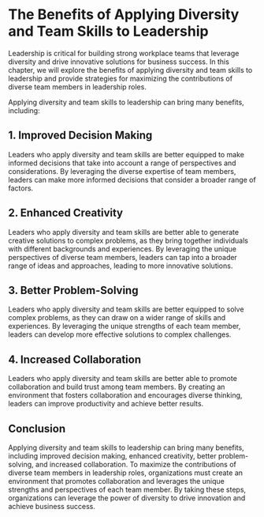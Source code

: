 The Benefits of Applying Diversity and Team Skills to Leadership
=============================================================================================================================

Leadership is critical for building strong workplace teams that leverage diversity and drive innovative solutions for business success. In this chapter, we will explore the benefits of applying diversity and team skills to leadership and provide strategies for maximizing the contributions of diverse team members in leadership roles.

Applying diversity and team skills to leadership can bring many benefits, including:

## 1. Improved Decision Making

Leaders who apply diversity and team skills are better equipped to make informed decisions that take into account a range of perspectives and considerations. By leveraging the diverse expertise of team members, leaders can make more informed decisions that consider a broader range of factors.

## 2. Enhanced Creativity

Leaders who apply diversity and team skills are better able to generate creative solutions to complex problems, as they bring together individuals with different backgrounds and experiences. By leveraging the unique perspectives of diverse team members, leaders can tap into a broader range of ideas and approaches, leading to more innovative solutions.

## 3. Better Problem-Solving

Leaders who apply diversity and team skills are better equipped to solve complex problems, as they can draw on a wider range of skills and experiences. By leveraging the unique strengths of each team member, leaders can develop more effective solutions to complex challenges.

## 4. Increased Collaboration

Leaders who apply diversity and team skills are better able to promote collaboration and build trust among team members. By creating an environment that fosters collaboration and encourages diverse thinking, leaders can improve productivity and achieve better results.

Conclusion
----------

Applying diversity and team skills to leadership can bring many benefits, including improved decision making, enhanced creativity, better problem-solving, and increased collaboration. To maximize the contributions of diverse team members in leadership roles, organizations must create an environment that promotes collaboration and leverages the unique strengths and perspectives of each team member. By taking these steps, organizations can leverage the power of diversity to drive innovation and achieve business success.
